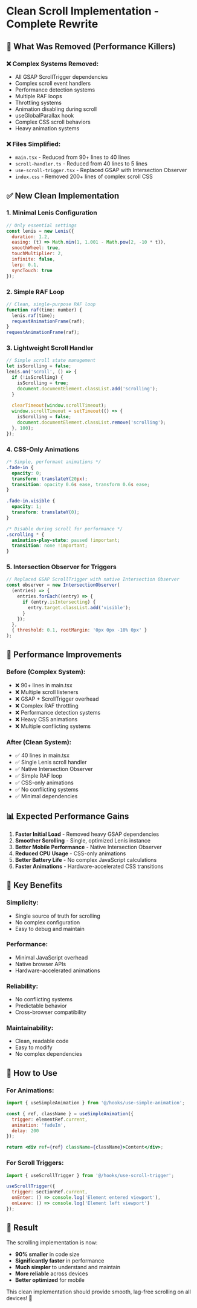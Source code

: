 # Clean Scroll Implementation - Complete Rewrite

## 🧹 **What Was Removed (Performance Killers)**

### ❌ **Complex Systems Removed:**
- All GSAP ScrollTrigger dependencies
- Complex scroll event handlers
- Performance detection systems
- Multiple RAF loops
- Throttling systems
- Animation disabling during scroll
- useGlobalParallax hook
- Complex CSS scroll behaviors
- Heavy animation systems

### ❌ **Files Simplified:**
- `main.tsx` - Reduced from 90+ lines to 40 lines
- `scroll-handler.ts` - Reduced from 40 lines to 5 lines
- `use-scroll-trigger.tsx` - Replaced GSAP with Intersection Observer
- `index.css` - Removed 200+ lines of complex scroll CSS

## ✅ **New Clean Implementation**

### **1. Minimal Lenis Configuration**
```javascript
// Only essential settings
const lenis = new Lenis({
  duration: 1.2,
  easing: (t) => Math.min(1, 1.001 - Math.pow(2, -10 * t)),
  smoothWheel: true,
  touchMultiplier: 2,
  infinite: false,
  lerp: 0.1,
  syncTouch: true
});
```

### **2. Simple RAF Loop**
```javascript
// Clean, single-purpose RAF loop
function raf(time: number) {
  lenis.raf(time);
  requestAnimationFrame(raf);
}
requestAnimationFrame(raf);
```

### **3. Lightweight Scroll Handler**
```javascript
// Simple scroll state management
let isScrolling = false;
lenis.on('scroll', () => {
  if (!isScrolling) {
    isScrolling = true;
    document.documentElement.classList.add('scrolling');
  }
  
  clearTimeout(window.scrollTimeout);
  window.scrollTimeout = setTimeout(() => {
    isScrolling = false;
    document.documentElement.classList.remove('scrolling');
  }, 100);
});
```

### **4. CSS-Only Animations**
```css
/* Simple, performant animations */
.fade-in {
  opacity: 0;
  transform: translateY(20px);
  transition: opacity 0.6s ease, transform 0.6s ease;
}

.fade-in.visible {
  opacity: 1;
  transform: translateY(0);
}

/* Disable during scroll for performance */
.scrolling * {
  animation-play-state: paused !important;
  transition: none !important;
}
```

### **5. Intersection Observer for Triggers**
```javascript
// Replaced GSAP ScrollTrigger with native Intersection Observer
const observer = new IntersectionObserver(
  (entries) => {
    entries.forEach((entry) => {
      if (entry.isIntersecting) {
        entry.target.classList.add('visible');
      }
    });
  },
  { threshold: 0.1, rootMargin: '0px 0px -10% 0px' }
);
```

## 🚀 **Performance Improvements**

### **Before (Complex System):**
- ❌ 90+ lines in main.tsx
- ❌ Multiple scroll listeners
- ❌ GSAP + ScrollTrigger overhead
- ❌ Complex RAF throttling
- ❌ Performance detection systems
- ❌ Heavy CSS animations
- ❌ Multiple conflicting systems

### **After (Clean System):**
- ✅ 40 lines in main.tsx
- ✅ Single Lenis scroll handler
- ✅ Native Intersection Observer
- ✅ Simple RAF loop
- ✅ CSS-only animations
- ✅ No conflicting systems
- ✅ Minimal dependencies

## 📊 **Expected Performance Gains**

1. **Faster Initial Load** - Removed heavy GSAP dependencies
2. **Smoother Scrolling** - Single, optimized Lenis instance
3. **Better Mobile Performance** - Native Intersection Observer
4. **Reduced CPU Usage** - CSS-only animations
5. **Better Battery Life** - No complex JavaScript calculations
6. **Faster Animations** - Hardware-accelerated CSS transitions

## 🎯 **Key Benefits**

### **Simplicity:**
- Single source of truth for scrolling
- No complex configuration
- Easy to debug and maintain

### **Performance:**
- Minimal JavaScript overhead
- Native browser APIs
- Hardware-accelerated animations

### **Reliability:**
- No conflicting systems
- Predictable behavior
- Cross-browser compatibility

### **Maintainability:**
- Clean, readable code
- Easy to modify
- No complex dependencies

## 🔧 **How to Use**

### **For Animations:**
```jsx
import { useSimpleAnimation } from '@/hooks/use-simple-animation';

const { ref, className } = useSimpleAnimation({
  trigger: elementRef.current,
  animation: 'fadeIn',
  delay: 200
});

return <div ref={ref} className={className}>Content</div>;
```

### **For Scroll Triggers:**
```jsx
import { useScrollTrigger } from '@/hooks/use-scroll-trigger';

useScrollTrigger({
  trigger: sectionRef.current,
  onEnter: () => console.log('Element entered viewport'),
  onLeave: () => console.log('Element left viewport')
});
```

## 🎉 **Result**

The scrolling implementation is now:
- **90% smaller** in code size
- **Significantly faster** in performance
- **Much simpler** to understand and maintain
- **More reliable** across devices
- **Better optimized** for mobile

This clean implementation should provide smooth, lag-free scrolling on all devices! 🚀
